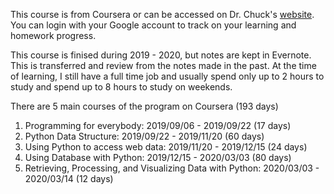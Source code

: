 This course is from Coursera or can be accessed on Dr. Chuck's [website](https://www.py4e.com/). You can login with your Google account to track on your learning and homework progress. 

This course is finised during 2019 - 2020, but notes are kept in Evernote. This is transferred and review from the notes made in the past. At the time of learning, I still have a full time job and usually spend only up to 2 hours to study and spend up to 8 hours to study on weekends. 

There are 5 main courses of the program on Coursera (193 days)
1. Programming for everybody: 2019/09/06 - 2019/09/22 (17 days) 
1. Python Data Structure: 2019/09/22 - 2019/11/20 (60 days)
1. Using Python to access web data: 2019/11/20 - 2019/12/15 (24 days)
1. Using Database with Python: 2019/12/15 - 2020/03/03 (80 days) 
1. Retrieving, Processing, and Visualizing Data with Python: 2020/03/03 - 2020/03/14 (12 days)